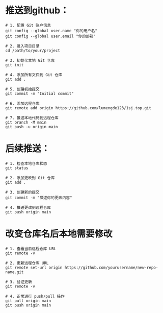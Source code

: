 # 推送到github：  
    # 1. 配置 Git 账户信息  
    git config --global user.name "你的用户名"  
    git config --global user.email "你的邮箱"  
  
    # 2. 进入项目目录  
    cd /path/to/your/project  
  
    # 3. 初始化本地 Git 仓库  
    git init  
  
    # 4. 添加所有文件到 Git 仓库  
    git add .  
  
    # 5. 创建初始提交  
    git commit -m "Initial commit"  
  
    # 6. 添加远程仓库  
    git remote add origin https://github.com/lumengde123/1sj.top.git  
  
    # 7. 推送本地代码到远程仓库  
    git branch -M main  
    git push -u origin main  


  
# 后续推送：  
    # 1. 检查本地仓库状态  
    git status  
  
    # 2. 添加更改到 Git 仓库  
    git add .  
  
    # 3. 创建新的提交  
    git commit -m "描述你的更改内容"  
  
    # 4. 推送更改到远程仓库  
    git push origin main  
  
# 改变仓库名后本地需要修改  
    # 1. 查看当前远程仓库 URL  
    git remote -v  
  
    # 2. 更新远程仓库 URL  
    git remote set-url origin https://github.com/yourusername/new-repo-name.git  
  
    # 3. 验证更新  
    git remote -v  
  
    # 4. 正常进行 push/pull 操作  
    git pull origin main  
    git push origin main  
